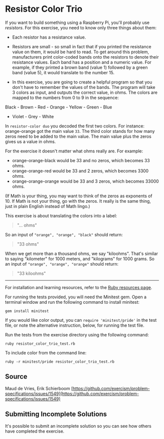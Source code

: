 # Resistor Color Trio

If you want to build something using a Raspberry Pi,
you'll probably use _resistors_. For this exercise,
you need to know only three things about them:

- Each resistor has a resistance value.

- Resistors are small - so small in fact that if you
printed the resistance value on them, it would be hard
to read.
  To get around this problem, manufacturers print
  color-coded bands onto the resistors to denote
  their resistance values. Each band has a position
  and a numeric value. For example, if they printed
  a brown band (value 1) followed by a green band
  (value 5), it would translate to the number 15.

- In this exercise, you are going to create a helpful
program so that you don't have to remember the values
of the bands. The program will take 3 colors as input,
and outputs the correct value, in ohms.
  The colors are mapped to the numbers from 0 to 9 in
  the sequence:

Black - Brown - Red - Orange - Yellow - Green - Blue
- Violet - Grey - White

In `resistor-color duo` you decoded the first two colors.
For instance: orange-orange got the main value `33`.
The third color stands for how many zeros need to be
added to the main value. The main value plus the zeros
gives us a value in ohms.

For the exercise it doesn't matter what ohms really are.
For example:

- orange-orange-black would be 33 and no zeros, which becomes 33 ohms.
- orange-orange-red would be 33 and 2 zeros, which becomes 3300 ohms.
- orange-orange-orange would be 33 and 3 zeros, which becomes 33000 ohms.

(If Math is your thing, you may want to think of the zeros
as exponents of 10. If Math is not your thing, go with the
zeros. It really is the same thing, just in plain English
instead of Math lingo.)

This exercise is about translating the colors into a label:

> "... ohms"

So an input of `"orange", "orange", "black"` should return:

> "33 ohms"

When we get more than a thousand ohms, we say "kiloohms".
That's similar to saying "kilometer" for 1000 meters,
and "kilograms" for 1000 grams.
So an input of `"orange", "orange", "orange"` should return:

> "33 kiloohms"

* * * *

For installation and learning resources, refer to the
[Ruby resources page](http://exercism.io/languages/ruby/resources).

For running the tests provided, you will need the Minitest gem. Open a
terminal window and run the following command to install minitest:

    gem install minitest

If you would like color output, you can `require 'minitest/pride'` in
the test file, or note the alternative instruction, below, for running
the test file.

Run the tests from the exercise directory using the following command:

    ruby resistor_color_trio_test.rb

To include color from the command line:

    ruby -r minitest/pride resistor_color_trio_test.rb


## Source

Maud de Vries, Erik Schierboom [https://github.com/exercism/problem-specifications/issues/1549](https://github.com/exercism/problem-specifications/issues/1549)

## Submitting Incomplete Solutions
It's possible to submit an incomplete solution so you can see how others have completed the exercise.
